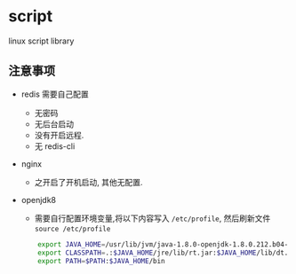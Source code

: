 # script

linux script library

## 注意事项

- redis 需要自己配置
    - 无密码
    - 无后台启动
    - 没有开启远程.
    - 无 redis-cli

- nginx
    - 之开启了开机启动, 其他无配置.

- openjdk8
    - 需要自行配置环境变量,将以下内容写入 `/etc/profile`, 然后刷新文件 `source /etc/profile`
  ```bash
      export JAVA_HOME=/usr/lib/jvm/java-1.8.0-openjdk-1.8.0.212.b04-0.el7_6.x86_64
      export CLASSPATH=.:$JAVA_HOME/jre/lib/rt.jar:$JAVA_HOME/lib/dt.jar:$JAVA_HOME/lib/tools.jar
      export PATH=$PATH:$JAVA_HOME/bin
  ```
  